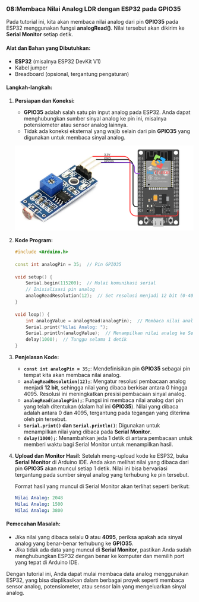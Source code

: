 ### 08:Membaca Nilai Analog LDR dengan ESP32 pada GPIO35

Pada tutorial ini, kita akan membaca nilai analog dari pin **GPIO35** pada ESP32 menggunakan fungsi **analogRead()**. Nilai tersebut akan dikirim ke **Serial Monitor** setiap detik.

#### **Alat dan Bahan yang Dibutuhkan:**

- **ESP32** (misalnya ESP32 DevKit V1)
- Kabel jumper
- Breadboard (opsional, tergantung pengaturan)

#### **Langkah-langkah:**

1. **Persiapan dan Koneksi:**

   - **GPIO35** adalah salah satu pin input analog pada ESP32. Anda dapat menghubungkan sumber sinyal analog ke pin ini, misalnya potensiometer atau sensor analog lainnya.
   - Tidak ada koneksi eksternal yang wajib selain dari pin **GPIO35** yang digunakan untuk membaca sinyal analog.

   ![ldr](./assets/ldr.png)

2. **Kode Program:**

   ```c++
   #include <Arduino.h>
   
   const int analogPin = 35;  // Pin GPIO35
   
   void setup() {
       Serial.begin(115200);  // Mulai komunikasi serial
       // Inisialisasi pin analog
       analogReadResolution(12);  // Set resolusi menjadi 12 bit (0-4095)
   }
   
   void loop() {
       int analogValue = analogRead(analogPin);  // Membaca nilai analog
       Serial.print("Nilai Analog: ");
       Serial.println(analogValue);  // Menampilkan nilai analog ke Serial Monitor
       delay(1000);  // Tunggu selama 1 detik
   }
   ```

3. **Penjelasan Kode:**

   - **`const int analogPin = 35;`**: Mendefinisikan pin **GPIO35** sebagai pin tempat kita akan membaca nilai analog.
   - **`analogReadResolution(12);`**: Mengatur resolusi pembacaan analog menjadi **12 bit**, sehingga nilai yang dibaca berkisar antara 0 hingga 4095. Resolusi ini meningkatkan presisi pembacaan sinyal analog.
   - **`analogRead(analogPin);`**: Fungsi ini membaca nilai analog dari pin yang telah ditentukan (dalam hal ini **GPIO35**). Nilai yang dibaca adalah antara 0 dan 4095, tergantung pada tegangan yang diterima oleh pin tersebut.
   - **`Serial.print()` dan `Serial.println()`**: Digunakan untuk menampilkan nilai yang dibaca pada **Serial Monitor**.
   - **`delay(1000);`**: Menambahkan jeda 1 detik di antara pembacaan untuk memberi waktu bagi Serial Monitor untuk menampilkan hasil.

4. **Upload dan Monitor Hasil:** Setelah meng-upload kode ke ESP32, buka **Serial Monitor** di Arduino IDE. Anda akan melihat nilai yang dibaca dari pin **GPIO35** akan muncul setiap 1 detik. Nilai ini bisa bervariasi tergantung pada sumber sinyal analog yang terhubung ke pin tersebut.

   Format hasil yang muncul di Serial Monitor akan terlihat seperti berikut:

   ```yaml
   Nilai Analog: 2048
   Nilai Analog: 1500
   Nilai Analog: 3800
   ```

#### **Pemecahan Masalah:**

- Jika nilai yang dibaca selalu **0** atau **4095**, periksa apakah ada sinyal analog yang benar-benar terhubung ke **GPIO35**.
- Jika tidak ada data yang muncul di **Serial Monitor**, pastikan Anda sudah menghubungkan ESP32 dengan benar ke komputer dan memilih port yang tepat di Arduino IDE.

Dengan tutorial ini, Anda dapat mulai membaca data analog menggunakan ESP32, yang bisa diaplikasikan dalam berbagai proyek seperti membaca sensor analog, potensiometer, atau sensor lain yang mengeluarkan sinyal analog.